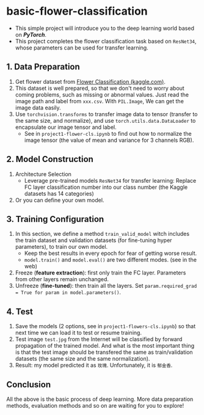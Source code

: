 # basic-flower-classification
- This simple project will introduce you to the deep learning world based on ***PyTorch***.
- This project completes the flower classification task based on `ResNet34`, whose parameters can be used for transfer learning.



## 1. Data Preparation

1. Get flower dataset from [Flower Classification (kaggle.com)](https://www.kaggle.com/datasets/marquis03/flower-classification).
2. This dataset is well prepared, so that we don't need to worry about coming problems, such as missing or abnormal values. Just read the image path and label from `xxx.csv`. With `PIL.Image`, We can get the image data easily.
3. Use `torchvision.transforms`  to transfer image data to tensor (transfer to the same size, and normalize), and use `torch.utils.data.DataLoader` to encapsulate our image tensor and label.
   - See in `project1-flower-cls.ipynb` to find out how to normalize the image tensor (the value of mean and variance for 3 channels RGB).

## 2. Model Construction

1. Architecture Selection
   - Leverage pre-trained models `ResNet34` for transfer learning: Replace FC layer classification number into our class number (the Kaggle datasets has 14 categories)
2. Or you can define your own model.

## 3. Training Configuration

1. In this section, we define a method `train_valid_model` witch includes the train dataset and validation datasets (for fine-tuning hyper parameters), to train our own model.
   - Keep the best results in every epoch for fear of getting worse result.
   - `model.train()` and `model.eval()` are two different modes. (see in the web)
2. Freeze (**feature extraction**): first only train the FC layer. Parameters from other layers remain unchanged.
3. Unfreeze (**fine-tuned**): then train all the layers. Set `param.required_grad = True for param in model.parameters()`.

## 4. Test

1. Save the models (2 options, see in `project1-flowers-cls.ipynb`) so that next time we can load it to test or resume training.
2. Test image `test.jpg` from the Internet will be classified by forward propagation of the trained model. And what is the most important thing is that the test image should be transfered the same as train/validation datasets (the same size and the same normalization).
3. Result: my model predicted it as `玫瑰`. Unfortunately, it is `郁金香`.



## Conclusion

All the above is the basic process of deep learning. More data preparation methods, evaluation methods and so on are waiting for you to explore!
